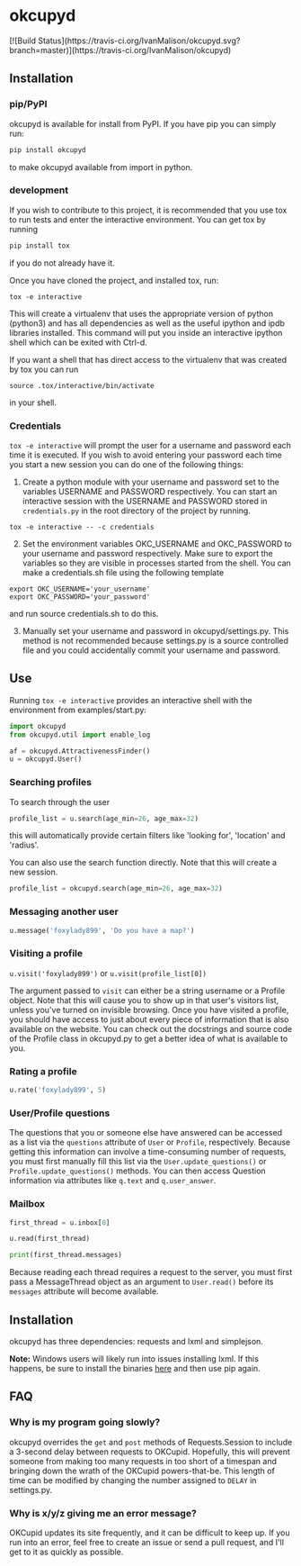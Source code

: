 <h1>okcupyd</h1>
[![Build Status](https://travis-ci.org/IvanMalison/okcupyd.svg?branch=master)](https://travis-ci.org/IvanMalison/okcupyd)

<h2>Installation</h2>

<h3>pip/PyPI</h3>

okcupyd is available for install from PyPI. If you have pip you can simply run:
```bash
pip install okcupyd
```
to make okcupyd available from import in python.

<h3>development</h3>

If you wish to contribute to this project, it is recommended that you use tox to run tests and enter the interactive environment. You can get tox by running

```bash
pip install tox
```

if you do not already have it.

Once you have cloned the project, and installed tox, run:

```shell
tox -e interactive
```

This will create a virtualenv that uses the appropriate version of python (python3) and has all dependencies as well as the useful ipython and ipdb libraries installed. This command will put you inside an interactive ipython shell which can be exited with Ctrl-d.

If you want a shell that has direct access to the virtualenv that was created by tox you can run

```shell
source .tox/interactive/bin/activate
```
in your shell.

<h3>Credentials</h3>

`tox -e interactive` will prompt the user for a username and password each time it is executed. If you wish to avoid entering your password each time you start a new session you can do one of the following things:

1. Create a python module with your username and password set to the variables USERNAME and PASSWORD respectively. You can start an interactive session with the USERNAME and PASSWORD stored in `credentials.py` in the root directory of the project by running.

```shell
tox -e interactive -- -c credentials
```

2. Set the environment variables OKC_USERNAME and OKC_PASSWORD to your username and password respectively. Make sure to export the variables so they are visible in processes started from the shell. You can make a credentials.sh file using the following template

```shell
export OKC_USERNAME='your_username'
export OKC_PASSWORD='your_password'
```

and run source credentials.sh to do this.

3. Manually set your username and password in okcupyd/settings.py. This method is not recommended because settings.py is a source controlled file and you could accidentally commit your username and password.

<h2>Use</h2>

Running `tox -e interactive` provides an interactive shell with the environment from examples/start.py:

```python
import okcupyd
from okcupyd.util import enable_log

af = okcupyd.AttractivenessFinder()
u = okcupyd.User()
```

<h3>Searching profiles</h3>

To search through the user
```python
profile_list = u.search(age_min=26, age_max=32)
```

this will automatically provide certain filters like 'looking for', 'location' and 'radius'.

You can also use the search function directly. Note that this will create a new session.

```python
profile_list = okcupyd.search(age_min=26, age_max=32)
```

<h3>Messaging another user</h3>

```python
u.message('foxylady899', 'Do you have a map?')
```

<h3>Visiting a profile</h3>

`u.visit('foxylady899')` or `u.visit(profile_list[0])`

The argument passed to `visit` can either be a string username or a Profile
object. Note that this will cause you to show up in that user's visitors list,
unless you've turned on invisible browsing. Once you have visited a profile, you
should have access to just about every piece of information that is also
available on the website. You can check out the docstrings and source code of
the Profile class in okcupyd.py to get a better idea of what is available to you.

<h3>Rating a profile</h3>

```python
u.rate('foxylady899', 5)
```
<h3>User/Profile questions</h3>

The questions that you or someone else have answered can be accessed as a
list via the `questions` attribute of `User` or `Profile`, respectively.
Because getting this information can involve a time-consuming number of
requests, you must first manually fill this list via the
`User.update_questions()` or `Profile.update_questions()` methods. You
can then access Question information via attributes like `q.text` and
`q.user_answer`.

<h3>Mailbox</h3>

```python
first_thread = u.inbox[0]

u.read(first_thread)

print(first_thread.messages)
```

Because reading each thread requires a request to the server, you must
first pass a MessageThread object as an argument to `User.read()` before
its `messages` attribute will become available.

<h2>Installation</h2>


okcupyd has three dependencies: requests and lxml and simplejson.

<b>Note:</b> Windows users will likely run into issues installing lxml. If
this happens, be sure to install the binaries
<a href="http://www.lfd.uci.edu/~gohlke/pythonlibs/#lxml">here</a> and then use
pip again.

<h2>FAQ</h2>

<h3>Why is my program going slowly?</h3>

okcupyd overrides the `get` and `post` methods of Requests.Session to include a
3-second delay between requests to OKCupid. Hopefully, this will prevent
someone from making too many requests in too short of a timespan and bringing
down the wrath of the OKCupid powers-that-be. This length of time can be
modified by changing the number assigned to `DELAY` in settings.py.

<h3>Why is x/y/z giving me an error message?</h3>

OKCupid updates its site frequently, and it can be difficult to keep up. If you run into an error, feel free to create an issue or send a pull request, and I'll get to it as quickly as possible.
